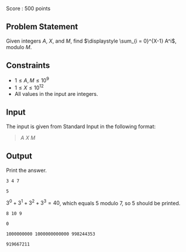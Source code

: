 Score : $500$ points

## Problem Statement

Given integers $A$, $X$, and $M$, find $\displaystyle \sum_{i = 0}^{X-1} A^i$, modulo $M$.

## Constraints

- $1 \leq A, M \leq 10^9$
- $1 \leq X \leq 10^{12}$
- All values in the input are integers.

## Input

The input is given from Standard Input in the following format:

> $A$ $X$ $M$

## Output

Print the answer.

```input1
3 4 7
```

```output1
5
```

$3^0 + 3^1 + 3^2 + 3^3 = 40$, which equals $5$ modulo $7$, so $5$ should be printed.

```input2
8 10 9
```

```output2
0
```

```input3
1000000000 1000000000000 998244353
```

```output3
919667211
```